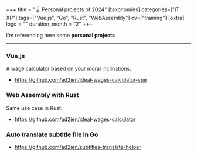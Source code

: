 +++
title = "🪀 Personal projects of 2024"
[taxonomies]
categories=["IT XP"]
tags=["Vue.js", "Go", "Rust", "WebAssembly"]
cv=["training"]
[extra]
logo = ""
duration_month = "2"
+++

I'm referencing here some __personal projects__

<!-- more -->

---


### Vue.js

A wage calculator based on your moral inclinations:

- <https://github.com/ad2ien/ideal-wages-calculator-vue>

### Web Assembly with Rust

Same use case in Rust:

- <https://github.com/ad2ien/ideal-wages-calculator>

### Auto translate subtitle file in Go

- <https://github.com/ad2ien/subtitles-translate-helper>
